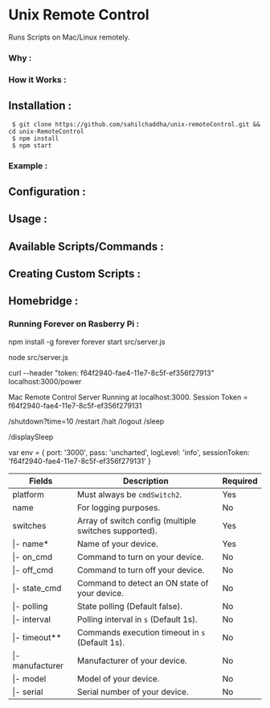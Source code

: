 # Unix Remote Control

Runs Scripts on Mac/Linux remotely.

### Why :

### How it Works :

## Installation :

```
 $ git clone https://github.com/sahilchaddha/unix-remoteControl.git && cd unix-RemoteControl
 $ npm install
 $ npm start
```

### Example :

## Configuration :

## Usage :

## Available Scripts/Commands : 

## Creating Custom Scripts :

## Homebridge :

### Running Forever on Rasberry Pi :

npm install -g forever
forever start src/server.js

node src/server.js

curl --header "token: f64f2940-fae4-11e7-8c5f-ef356f27913" localhost:3000/power


Mac Remote Control Server Running at localhost:3000.
Session Token = f64f2940-fae4-11e7-8c5f-ef356f279131


/shutdown?time=10
/restart
/halt
/logout
/sleep

/displaySleep


var env = {
    port: '3000',
    pass: 'uncharted',
    logLevel: 'info',
    sessionToken: 'f64f2940-fae4-11e7-8c5f-ef356f279131'
}



| Fields             | Description                                           | Required |
|--------------------|-------------------------------------------------------|----------|
| platform           | Must always be `cmdSwitch2`.                          | Yes      |
| name               | For logging purposes.                                 | No       |
| switches           | Array of switch config (multiple switches supported). | Yes      |
| \|- name\*         | Name of your device.                                  | Yes      |
| \|- on_cmd         | Command to turn on your device.                       | No       |
| \|- off_cmd        | Command to turn off your device.                      | No       |
| \|- state_cmd      | Command to detect an ON state of your device.         | No       |
| \|- polling        | State polling (Default false).                        | No       |
| \|- interval       | Polling interval in `s` (Default 1s).                 | No       |
| \|- timeout\*\*    | Commands execution timeout in `s` (Default 1s).       | No       |
| \|- manufacturer   | Manufacturer of your device.                          | No       |
| \|- model          | Model of your device.                                 | No       |
| \|- serial         | Serial number of your device.                         | No       |